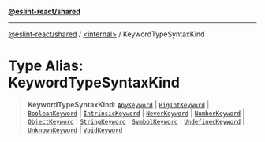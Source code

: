[**@eslint-react/shared**](../../README.md)

***

[@eslint-react/shared](../../README.md) / [\<internal\>](../README.md) / KeywordTypeSyntaxKind

# Type Alias: KeywordTypeSyntaxKind

> **KeywordTypeSyntaxKind**: [`AnyKeyword`](../enumerations/SyntaxKind.md#anykeyword) \| [`BigIntKeyword`](../enumerations/SyntaxKind.md#bigintkeyword) \| [`BooleanKeyword`](../enumerations/SyntaxKind.md#booleankeyword) \| [`IntrinsicKeyword`](../enumerations/SyntaxKind.md#intrinsickeyword) \| [`NeverKeyword`](../enumerations/SyntaxKind.md#neverkeyword) \| [`NumberKeyword`](../enumerations/SyntaxKind.md#numberkeyword) \| [`ObjectKeyword`](../enumerations/SyntaxKind.md#objectkeyword) \| [`StringKeyword`](../enumerations/SyntaxKind.md#stringkeyword) \| [`SymbolKeyword`](../enumerations/SyntaxKind.md#symbolkeyword) \| [`UndefinedKeyword`](../enumerations/SyntaxKind.md#undefinedkeyword) \| [`UnknownKeyword`](../enumerations/SyntaxKind.md#unknownkeyword) \| [`VoidKeyword`](../enumerations/SyntaxKind.md#voidkeyword)
